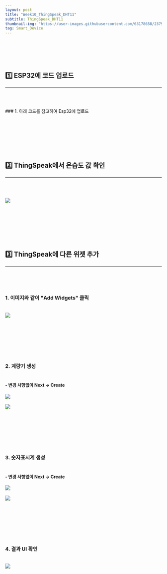 ```yaml
---
layout: post
title: "Week10_ThingSpeak_DHT11"
subtitle: ThingSpeak_DHT11
thumbnail-img: "https://user-images.githubusercontent.com/63178658/237910224-682d999a-d284-468f-8616-7b54e30f1404.png"
tag: Smart_Device
---
```


<br><br>
<br><br>

## 1️⃣ ESP32에 코드 업로드
<hr/>
<br>
<br><br>
### 1. 아래 코드를 참고하여 Esp32에 업로드<br><br>
<script src="https://gist.github.com/yejin0509/ebcc6aa88fa2422abdac3fbdf3e6ef65.js"></script><br><br>
<br><br>
<br><br>

## 2️⃣ ThingSpeak에서 온습도 값 확인
<hr/>
<br>
<br><br>
<img src = "https://user-images.githubusercontent.com/63178658/237910244-fb9794fc-59e1-4963-ad3c-8af6fcc62af4.png"/><br><br>
<br><br>
<br><br>
<br><br>


## 3️⃣ ThingSpeak에 다른 위젯 추가
<hr/>
<br>
<br><br>

### 1. 이미지와 같이 "Add Widgets" 클릭   <br><br>
<img src = "https://user-images.githubusercontent.com/63178658/237911664-e570c109-6567-4788-90a8-2b762dbb6803.png"/><br><br>
<br><br>
<br><br>
<br><br>

### 2. 계량기 생성   <br><br>
#### - 변경 사항없이 Next -> Create<br>
<img src = "https://user-images.githubusercontent.com/63178658/237910227-ccdcc700-afac-47d3-8478-cc86f1a0920c.png"/><br><br>
<img src = "https://user-images.githubusercontent.com/63178658/237910233-50e30006-971b-467b-adef-74c565cb7b8c.png"/><br><br>
<br><br>
<br><br>
<br><br>

### 3. 숫자표시계 생성   <br><br>
#### - 변경 사항없이 Next -> Create<br>
<img src = "https://user-images.githubusercontent.com/63178658/237910236-2d0423d6-2e2e-4a02-93c8-98a672e9664e.png"/><br><br>
<img src = "https://user-images.githubusercontent.com/63178658/237910239-292b37c7-04f7-421e-9f7b-6b073404d353.png"/><br><br>
<br><br>
<br><br>
<br><br>

### 4. 결과 UI 확인   <br><br>
<img src = "https://user-images.githubusercontent.com/63178658/237910224-682d999a-d284-468f-8616-7b54e30f1404.png"/><br><br>
<br><br>
<br><br>
<br><br>
